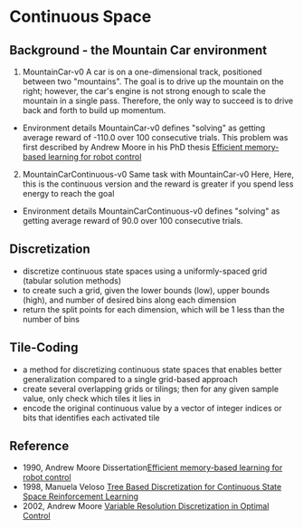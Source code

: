 # Continuous Space 

## Background - the Mountain Car environment
1. MountainCar-v0
A car is on a one-dimensional track, positioned between two "mountains". The goal is to drive up the mountain on the right; 
however, the car's engine is not strong enough to scale the mountain in a single pass. 
Therefore, the only way to succeed is to drive back and forth to build up momentum.

- Environment details
MountainCar-v0 defines "solving" as getting average reward of -110.0 over 100 consecutive trials.
This problem was first described by Andrew Moore in his PhD thesis [Efficient memory-based learning for robot control](https://www.cl.cam.ac.uk/techreports/UCAM-CL-TR-209.pdf)

2. MountainCarContinuous-v0
Same task with MountainCar-v0 Here, Here, this is the continuous version and the reward is greater if you spend less energy to reach the goal

- Environment details
MountainCarContinuous-v0 defines "solving" as getting average reward of 90.0 over 100 consecutive trials.

## Discretization
- discretize continuous state spaces using a uniformly-spaced grid (tabular solution methods)
- to create such a grid, given the lower bounds (low), upper bounds (high), and number of desired bins along each dimension
- return the split points for each dimension, which will be 1 less than the number of bins

## Tile-Coding
- a method for discretizing continuous state spaces that enables better generalization compared to a single grid-based approach
- create several overlapping grids or tilings; then for any given sample value, only check which tiles it lies in
- encode the original continuous value by a vector of integer indices or bits that identifies each activated tile

## Reference 
- 1990, Andrew Moore Dissertation[Efficient memory-based learning for robot control](https://www.cl.cam.ac.uk/techreports/UCAM-CL-TR-209.pdf)
- 1998, Manuela Veloso [Tree Based Discretization for Continuous State Space Reinforcement Learning](http://www.cs.cmu.edu/~mmv/papers/will-aaai98.pdf)
- 2002, Andrew Moore [Variable Resolution Discretization in Optimal Control](https://link.springer.com/content/pdf/10.1023%2FA%3A1017992615625.pdf)
